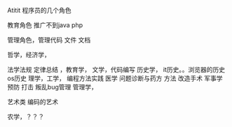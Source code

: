 Atitit 程序员的几个角色


教育角色 推广不到java php

管理角色，管理代码  文件  文档

哲学，经济学，

法学法规  定律总结
，教育学，
文学，代码编写
历史学， it历史。。浏览器的历史 os历史
理学，工学，  编程方法实践
医学  问题诊断与药方  方法  改造手术
军事学 预防 打击 叛乱bug管理
管理学，

艺术类  编码的艺术


农学，？？？
